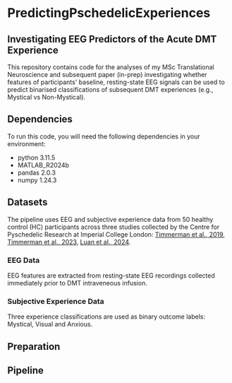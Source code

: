 # PredictingPschedelicExperiences
## Investigating EEG Predictors of the Acute DMT Experience
This repository contains code for the analyses of my MSc Translational Neuroscience and subsequent paper (in-prep) investigating whether features of participants' baseline, resting-state EEG signals can be used to predict binarised classifications of subsequent DMT experiences (e.g., Mystical vs Non-Mystical). 

## Dependencies 
To run this code, you will need the following dependencies in your environment:
- python 3.11.5
- MATLAB_R2024b
- pandas 2.0.3
- numpy 1.24.3

## Datasets 
The pipeline uses EEG and subjective experience data from 50 healthy control (HC) participants across three studies collected by the Centre for Pyschedelic Research at Imperial College London: [Timmerman et al., 2019](https://www.nature.com/articles/s41598-019-51974-4), [Timmerman et al., 2023](https://www.pnas.org/doi/10.1073/pnas.2218949120), [Luan et al., 2024](https://journals.sagepub.com/doi/10.1177/02698811231196877). 

### EEG Data
EEG features are extracted from resting-state EEG recordings collected immediately prior to DMT intraveneous infusion.
### Subjective Experience Data 
Three experience classifications are used as binary outcome labels: Mystical, Visual and Anxious. 

## Preparation 

## Pipeline 
